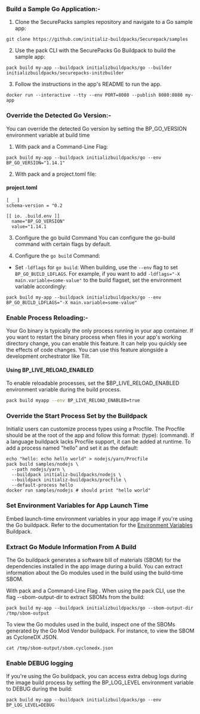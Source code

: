 ### Build a Sample Go Application:-
1. Clone the SecurePacks samples repository and navigate to a Go sample app: 
  ```
git clone https://github.com/initializ-buildpacks/Securepack/samples
```
2. Use the pack CLI with the SecurePacks Go Buildpack to build the sample app: 
```
pack build my-app --buildpack initializbuildpacks/go --builder initializbuildpacks/securepacks-initzbuilder
```
3. Follow the instructions in the app's README to run the app. 
 ```
 docker run --interactive --tty --env PORT=8080 --publish 8080:8080 my-app
 ```
 ### Override the Detected Go Version:-
 You can override the detected Go version by setting the BP_GO_VERSION environment variable at build time
1. With pack and a Command-Line Flag: 
 ```
 pack build my-app --buildpack initializbuildpacks/go --env BP_GO_VERSION="1.14.1"
```
2. With pack and a project.toml file: 
#### project.toml
``` 
[ _ ] 
schema-version = "0.2 
 
[[ io. .build.env ]] 
  name="BP_GO_VERSION" 
  value="1.14.1
  ```
3. Configure the go build Command 
You can configure the go-build command with certain flags by default. 

   
3. Configure the `go build` Command:

- Set `-ldflags` for `go build`: 
  When building, use the `--env` flag to set `BP_GO_BUILD_LDFLAGS`. For example, if you want to add `-ldflags="-X main.variable=some-value"` to the build flagset, set the environment variable accordingly:
```
pack build my-app --buildpack initializbuildpacks/go --env BP_GO_BUILD_LDFLAGS="-X main.variable=some-value"
```
### Enable Process Reloading:-
Your Go binary is typically the only process running in your app container. If you want to restart the binary process when files in your app's working directory change, you can enable this feature. It can help you quickly see the effects of code changes. You can use this feature alongside a development orchestrator like Tilt. 
#### Using BP_LIVE_RELOAD_ENABLED 
To enable reloadable processes, set the $BP_LIVE_RELOAD_ENABLED environment variable during the build process.
```bash 
pack build myapp --env BP_LIVE_RELOAD_ENABLED=true 
``` 
### Override the Start Process Set by the Buildpack 

Initializ users can customize process types using a Procfile. The Procfile should be at the root of the app and follow this format: (type): (command). If a language buildpack lacks Procfile support, it can be added at runtime. 
To add a process named "hello" and set it as the default:
```
echo "hello: echo hello world" > nodejs/yarn/Procfile
pack build samples/nodejs \
  --path nodejs/yarn \
  --buildpack initializ-buildpacks/nodejs \
  --buildpack initializ-buildpacks/procfile \
  --default-process hello
docker run samples/nodejs # should print "hello world"
```
  
### Set Environment Variables for App Launch Time 

Embed launch-time environment variables in your app image if you're using the Go buildpack. Refer to the documentation for the [Environment Variables](https://github.com/initializ-buildpacks/environment-variables/blob/main/README.md) Buildpack. 

### Extract Go Module Information From A Build 
The Go buildpack generates a software bill of materials (SBOM) for the dependencies installed in the app image during a build. You can extract information about the Go modules used in the build using the build-time SBOM. 

With pack and a Command-Line Flag .
When using the pack CLI, use the flag --sbom-output-dir to extract SBOMs from the build: 
```
pack build my-app --buildpack initializbuildpacks/go --sbom-output-dir /tmp/sbom-output
```
To view the Go modules used in the build, inspect one of the SBOMs generated by the Go Mod Vendor buildpack. For instance, to view the SBOM as CycloneDX JSON.
```
cat /tmp/sbom-output/sbom.cyclonedx.json
```

### Enable DEBUG logging

If you're using the Go buildpack, you can access extra debug logs during the image build process by setting the BP_LOG_LEVEL environment variable to DEBUG during the build: 
```
pack build my-app --buildpack initializbuildpacks/go --env BP_LOG_LEVEL=DEBUG 
```